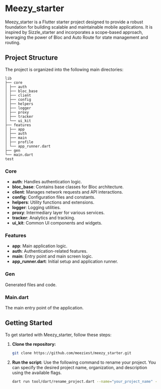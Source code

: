 # Meezy_starter

Meezy_starter is a Flutter starter project designed to provide a robust foundation for building scalable 
and maintainable mobile applications. It is inspired by Sizzle_starter and incorporates a scope-based approach, 
leveraging the power of Bloc and Auto Route for state management and routing.

## Project Structure

The project is organized into the following main directories:

```
lib
├── core
│ ├── auth
│ ├── bloc_base
│ ├── client
│ ├── config
│ ├── helpers
│ ├── logger
│ ├── proxy
│ ├── tracker
│ └── ui_kit
├── features
│ ├── app
│ ├── auth
│ ├── main
│ ├── profile
│ └── app_runner.dart
├── gen
└── main.dart
test
```


### Core

- **auth**: Handles authentication logic.
- **bloc_base**: Contains base classes for Bloc architecture.
- **client**: Manages network requests and API interactions.
- **config**: Configuration files and constants.
- **helpers**: Utility functions and extensions.
- **logger**: Logging utilities.
- **proxy**: Intermediary layer for various services.
- **tracker**: Analytics and tracking.
- **ui_kit**: Common UI components and widgets.

### Features

- **app**: Main application logic.
- **auth**: Authentication-related features.
- **main**: Entry point and main screen logic.
- **app_runner.dart**: Initial setup and application runner.

### Gen

Generated files and code.

### Main.dart

The main entry point of the application.

## Getting Started

To get started with Meezy_starter, follow these steps:

1. **Clone the repository:**

   ```bash
   git clone https://github.com/meeziest/meezy_starter.git

2. **Run the script:** Use the following command to rename your project. You can specify the desired project name, organization, and description using the available flags.

   ```bash
   dart run tool/dart/rename_project.dart --name="your_project_name" --organization="your_organization" --description="your_project_description"
